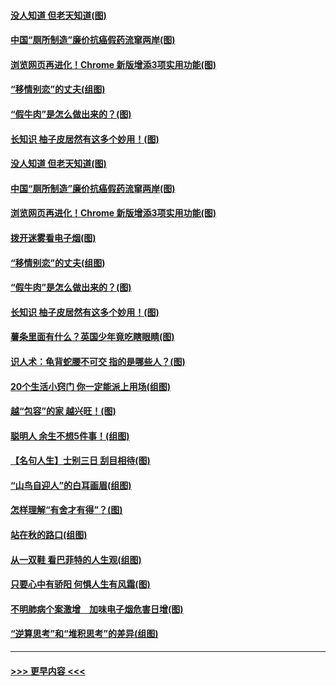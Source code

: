 #### [没人知道 但老天知道(图)](../pages/p8/907731.md?t=09182011) 
#### [中国“厕所制造”廉价抗癌假药流窜两岸(图)](../pages/p8/907723.md?t=09182011) 
#### [浏览网页再进化！Chrome 新版增添3项实用功能(图)](../pages/p8/907714.md?t=09182011) 
#### [“移情别恋”的丈夫(组图)](../pages/p8/907644.md?t=09182011) 
#### [“假牛肉”是怎么做出来的？(图)](../pages/p8/907668.md?t=09182011) 
#### [长知识 柚子皮居然有这多个妙用！(图)](../pages/p8/907425.md?t=09182011) 
#### [没人知道 但老天知道(图)](../pages/p8/907731.md?t=09182011) 
#### [中国“厕所制造”廉价抗癌假药流窜两岸(图)](../pages/p8/907723.md?t=09182011) 
#### [浏览网页再进化！Chrome 新版增添3项实用功能(图)](../pages/p8/907714.md?t=09182011) 
#### [拨开迷雾看电子烟(图)](../pages/p8/907427.md?t=09182011) 
#### [“移情别恋”的丈夫(组图)](../pages/p8/907644.md?t=09182011) 
#### [“假牛肉”是怎么做出来的？(图)](../pages/p8/907668.md?t=09182011) 
#### [长知识 柚子皮居然有这多个妙用！(图)](../pages/p8/907425.md?t=09182011) 
#### [薯条里面有什么？英国少年竟吃瞎眼睛(图)](../pages/p8/907381.md?t=09182011) 
#### [识人术：龟背蛇腰不可交 指的是哪些人？(图)](../pages/p8/907503.md?t=09182011) 
#### [20个生活小窍门 你一定能派上用场(组图)](../pages/p8/907510.md?t=09182011) 
#### [越“包容”的家 越兴旺！(图)](../pages/p8/907328.md?t=09182011) 
#### [聪明人 余生不想5件事！(组图)](../pages/p8/907364.md?t=09182011) 
#### [【名句人生】士别三日 刮目相待(图)](../pages/p8/906988.md?t=09182011) 
#### [“山鸟自迎人”的白耳画眉(组图)](../pages/p8/907332.md?t=09182011) 
#### [怎样理解“有舍才有得”？(图)](../pages/p8/906872.md?t=09182011) 
#### [站在秋的路口(组图)](../pages/p8/906914.md?t=09182011) 
#### [从一双鞋 看巴菲特的人生观(组图)](../pages/p8/907311.md?t=09182011) 
#### [只要心中有骄阳 何惧人生有风霜(图)](../pages/p8/907320.md?t=09182011) 
#### [不明肺病个案激增　加味电子烟危害日增(图)](../pages/p8/907307.md?t=09182011) 
#### [“逆算思考”和“堆积思考”的差异(组图)](../pages/p8/907229.md?t=09182011) 

----
#### [ >>> 更早内容 <<< ](../indexes/p8-earlier.md)
